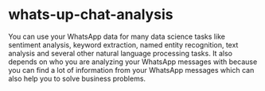# whats-up-chat-analysis
You can use your WhatsApp data for many data science tasks like sentiment analysis, keyword extraction, named entity recognition, text analysis and several other natural language processing tasks. It also depends on who you are analyzing your WhatsApp messages with because you can find a lot of information from your WhatsApp messages which can also help you to solve business problems.
